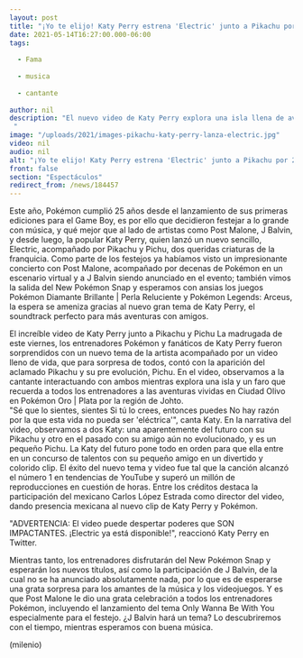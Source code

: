 ```yaml
---
layout: post
title: "¡Yo te elijo! Katy Perry estrena 'Electric' junto a Pikachu por 25 aniversario de Pokémon"
date: 2021-05-14T16:27:00.000-06:00
tags:
  
  - Fama
  
  - musica
  
  - cantante
  
author: nil
description: "El nuevo video de Katy Perry explora una isla llena de aventuras junto con Pikachu y Pichu, en un faro que recuerda a uno de los videojuegos clásicos de la franquicia.  "
image: "/uploads/2021/images-pikachu-katy-perry-lanza-electric.jpg"
video: nil
audio: nil
alt: "¡Yo te elijo! Katy Perry estrena 'Electric' junto a Pikachu por 25 aniversario de Pokémon"
front: false
section: "Espectáculos"
redirect_from: /news/184457
---
```


Este año, Pokémon cumplió 25 años desde el lanzamiento de sus primeras ediciones para el Game Boy, es por ello que decidieron festejar a lo grande con música, y qué mejor que al lado de artistas como Post Malone, J Balvin, y desde luego, la popular Katy Perry, quien lanzó un nuevo sencillo, Electric, acompañado por Pikachu y Pichu, dos queridas criaturas de la franquicia. Como parte de los festejos ya habíamos visto un impresionante concierto con Post Malone, acompañado por decenas de Pokémon en un escenario virtual y a J Balvin siendo anunciado en el evento; también vimos la salida del New Pokémon Snap y esperamos con ansias los juegos Pokémon Diamante Brillante | Perla Reluciente y Pokémon Legends: Arceus, la espera se ameniza gracias al nuevo gran tema de Katy Perry, el soundtrack perfecto para más aventuras con amigos. 

El increíble video de Katy Perry junto a Pikachu y Pichu La madrugada de este viernes, los entrenadores Pokémon y fanáticos de Katy Perry fueron sorprendidos con un nuevo tema de la artista acompañado por un video lleno de vida, que para sorpresa de todos, contó con la aparición del aclamado Pikachu y su pre evolución, Pichu. 
En el video, observamos a la cantante interactuando con ambos mientras explora una isla y un faro que recuerda a todos los entrenadores a las aventuras vividas en Ciudad Olivo en Pokémon Oro | Plata por la región de Johto.  
"Sé que lo sientes, sientes Si tú lo crees, entonces puedes No hay razón por la que esta vida no pueda ser 'eléctrica'", canta Katy. 
En la narrativa del video, observamos a dos Katy: una aparentemente del futuro con su Pikachu y otro en el pasado con su amigo aún no evolucionado, y es un pequeño Pichu. La Katy del futuro pone todo en orden para que ella entre en un concurso de talentos con su pequeño amigo en un divertido y colorido clip. El éxito del nuevo tema y video fue tal que la canción alcanzó el número 1 en tendencias de YouTube y superó un millón de reproducciones en cuestión de horas. Entre los créditos destaca la participación del mexicano Carlos López Estrada como director del video, dando presencia mexicana al nuevo clip de Katy Perry y Pokémon. 

"ADVERTENCIA: El video puede despertar poderes que SON IMPACTANTES. ¡Electric ya está disponible!", reaccionó Katy Perry en Twitter. 

Mientras tanto, los entrenadores disfrutarán del New Pokémon Snap y esperarán los nuevos títulos, así como la participación de J Balvin, de la cual no se ha anunciado absolutamente nada, por lo que es de esperarse una grata sorpresa para los amantes de la música y los videojuegos. Y es que Post Malone le dio una grata celebración a todos los entrenadores Pokémon, incluyendo el lanzamiento del tema Only Wanna Be With You especialmente para el festejo. ¿J Balvin hará un tema? Lo descubriremos con el tiempo, mientras esperamos con buena música. 

(milenio)
